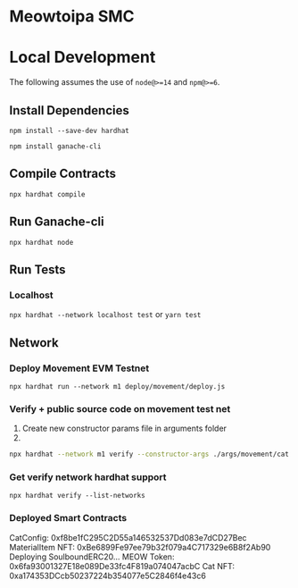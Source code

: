 # Meowtoipa SMC

# Local Development

The following assumes the use of `node@>=14` and `npm@>=6`.

## Install Dependencies

`npm install --save-dev hardhat`

`npm install ganache-cli`

## Compile Contracts

`npx hardhat compile`

## Run Ganache-cli

`npx hardhat node`

## Run Tests

### Localhost

`npx hardhat --network localhost test` or `yarn test`

## Network

### Deploy Movement EVM Testnet

`npx hardhat run --network m1 deploy/movement/deploy.js`

### Verify + public source code on movement test net

1. Create new constructor params file in arguments folder
2.

```bash
npx hardhat --network m1 verify --constructor-args ./args/movement/cat.js 0x1dD872A2956670882E1C8bEDc444244bfeC04F78
```

### Get verify network hardhat support

`npx hardhat verify --list-networks`

### Deployed Smart Contracts

CatConfig: 0xf8be1fC295C2D55a146532537Dd083e7dCD27Bec
MaterialItem NFT: 0xBe6899Fe97ee79b32f079a4C717329e6B8f2Ab90
Deploying SoulboundERC20...
MEOW Token: 0x6fa93001327E18e089De33fc4F819a074047acbC
Cat NFT: 0xa174353DCcb50237224b354077e5C2846f4e43c6